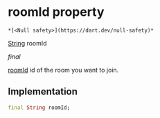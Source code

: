 


# roomId property




    *[<Null safety>](https://dart.dev/null-safety)*


[String](https://api.flutter.dev/flutter/dart-core/String-class.html) roomId
  
_final_



<p><a href="../../hmssdk_flutter/HMSConfig/roomId.md">roomId</a> id of the room you want to join.</p>



## Implementation

```dart
final String roomId;


```







